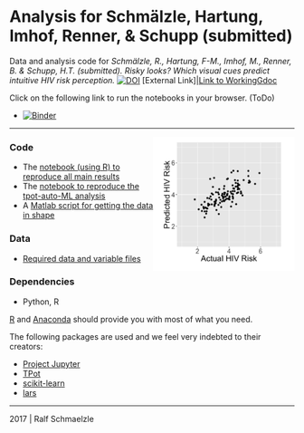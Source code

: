 # Analysis for Schmälzle, Hartung, Imhof, Renner, & Schupp (submitted)

Data and analysis code for *Schmälzle, R., Hartung, F-M., Imhof, M., Renner, B. & Schupp, H.T. (submitted). Risky looks? 
Which visual cues predict intuitive HIV risk perception.* [![DOI](http://www.ralfschmaelzle.net/wp-content/plugins/papercite/img/pdf.png)](https://doi.org/10.) [External Link]|[Link to WorkingGdoc](https://docs.google.com/document/d/1MHabaA8bNOCd3f9p-UR_EVEuhTV2rKqQMOGhDGUQc2A/edit?usp=sharing)

Click on the following link to run the notebooks in your browser. (ToDo)
* [![Binder](http://mybinder.org/badge.svg)](ToDo)

***

<img align="right" width=250px src=data/explainer_fig.png> 


### Code
* The [notebook (using R) to reproduce all main results](https://github.com/nomcomm/riskcues/blob/master/scripts/HIV%20Risk%20Prediction%20R%20.ipynb)
* The [notebook to reproduce the tpot-auto-ML analysis](https://github.com/nomcomm/riskcues/blob/master/scripts/TPOT-CuePrediction.ipynb)
* A [Matlab script for getting the data in shape](https://github.com/nomcomm/riskcues/blob/master/scripts/MatlabAnalyseCues_1.m)


### Data
* [Required data and variable files](https://github.com/nomcomm/riskcues/tree/master/data)


### Dependencies
* Python, R

[R](http://r-project.org/) and 
[Anaconda](http://continuum.io/downloads) should provide you with most of what you need.


The following packages are used and we feel very indebted to their creators:
* [Project Jupyter](https://github.com/jupyter) 
* [TPot](https://rhiever.github.io/tpot/)
* [scikit-learn](http://scikit-learnorg/)
* [lars](https://cran.r-project.org/web/packages/lars/index.html)



***
2017 | Ralf Schmaelzle
